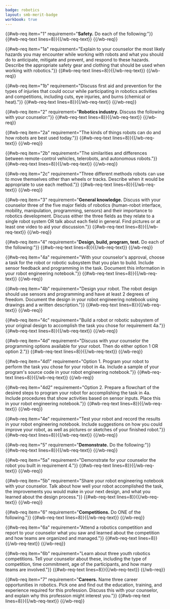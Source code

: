 ```yaml
---
badge: robotics
layout: smb-merit-badge
workbook: true
---
```



{{#wb-req item="1" requirement="**Safety.** Do each of the following:"}}
{{#wb-req-text lines=8}}{{/wb-req-text}}
{{/wb-req}}

{{#wb-req item="1a" requirement="Explain to your counselor the most likely hazards you may encounter while working with robots and what you should do to anticipate, mitigate and prevent, and respond to these hazards. Describe the appropriate safety gear and clothing that should be used when working with robotics."}}
{{#wb-req-text lines=8}}{{/wb-req-text}}
{{/wb-req}}

{{#wb-req item="1b" requirement="Discuss first aid and prevention for the types of injuries that could occur while participating in robotics activities and competitions, including cuts, eye injuries, and burns (chemical or heat)."}}
{{#wb-req-text lines=8}}{{/wb-req-text}}
{{/wb-req}}

{{#wb-req item="2" requirement="**Robotics industry.** Discuss the following with your counselor:"}}
{{#wb-req-text lines=8}}{{/wb-req-text}}
{{/wb-req}}

{{#wb-req item="2a" requirement="The kinds of things robots can do and how robots are best used today."}}
{{#wb-req-text lines=8}}{{/wb-req-text}}
{{/wb-req}}

{{#wb-req item="2b" requirement="The similarities and differences between remote-control vehicles, telerobots, and autonomous robots."}}
{{#wb-req-text lines=8}}{{/wb-req-text}}
{{/wb-req}}

{{#wb-req item="2c" requirement="Three different methods robots can use to move themselves other than wheels or tracks. Describe when it would be appropriate to use each method."}}
{{#wb-req-text lines=8}}{{/wb-req-text}}
{{/wb-req}}

{{#wb-req item="3" requirement="**General knowledge.** Discuss with your counselor three of the five major fields of robotics (human-robot interface, mobility, manipulation, programming, sensors) and their importance to robotics development. Discuss either the three fields as they relate to a single robot system OR talk about each field in general. Find pictures or at least one video to aid your discussion."}}
{{#wb-req-text lines=8}}{{/wb-req-text}}
{{/wb-req}}

{{#wb-req item="4" requirement="**Design, build, program, test.** Do each of the following:"}}
{{#wb-req-text lines=8}}{{/wb-req-text}}
{{/wb-req}}

{{#wb-req item="4a" requirement="With your counselor's approval, choose a task for the robot or robotic subsystem that you plan to build. Include sensor feedback and programming in the task. Document this information in your robot engineering notebook."}}
{{#wb-req-text lines=8}}{{/wb-req-text}}
{{/wb-req}}

{{#wb-req item="4b" requirement="Design your robot. The robot design should use sensors and programming and have at least 2 degrees of freedom. Document the design in your robot engineering notebook using drawings and a written description."}}
{{#wb-req-text lines=8}}{{/wb-req-text}}
{{/wb-req}}

{{#wb-req item="4c" requirement="Build a robot or robotic subsystem of your original design to accomplish the task you chose for requirement 4a."}}
{{#wb-req-text lines=8}}{{/wb-req-text}}
{{/wb-req}}

{{#wb-req item="4d" requirement="Discuss with your counselor the programming options available for your robot. Then do either option 1 OR option 2."}}
{{#wb-req-text lines=8}}{{/wb-req-text}}
{{/wb-req}}

{{#wb-req item="4d1" requirement="Option 1. Program your robot to perform the task you chose for your robot in 4a. Include a sample of your program's source code in your robot engineering notebook."}}
{{#wb-req-text lines=8}}{{/wb-req-text}}
{{/wb-req}}

{{#wb-req item="4d2" requirement="Option 2. Prepare a flowchart of the desired steps to program your robot for accomplishing the task in 4a. Include procedures that show activities based on sensor inputs. Place this in your robot engineering notebook."}}
{{#wb-req-text lines=8}}{{/wb-req-text}}
{{/wb-req}}

{{#wb-req item="4e" requirement="Test your robot and record the results in your robot engineering notebook. Include suggestions on how you could improve your robot, as well as pictures or sketches of your finished robot."}}
{{#wb-req-text lines=8}}{{/wb-req-text}}
{{/wb-req}}

{{#wb-req item="5" requirement="**Demonstrate.** Do the following:"}}
{{#wb-req-text lines=8}}{{/wb-req-text}}
{{/wb-req}}

{{#wb-req item="5a" requirement="Demonstrate for your counselor the robot you built in requirement 4."}}
{{#wb-req-text lines=8}}{{/wb-req-text}}
{{/wb-req}}

{{#wb-req item="5b" requirement="Share your robot engineering notebook with your counselor. Talk about how well your robot accomplished the task, the improvements you would make in your next design, and what you learned about the design process."}}
{{#wb-req-text lines=8}}{{/wb-req-text}}
{{/wb-req}}

{{#wb-req item="6" requirement="**Competitions.** Do ONE of the following."}}
{{#wb-req-text lines=8}}{{/wb-req-text}}
{{/wb-req}}

{{#wb-req item="6a" requirement="Attend a robotics competition and report to your counselor what you saw and learned about the competition and how teams are organized and managed."}}
{{#wb-req-text lines=8}}{{/wb-req-text}}
{{/wb-req}}

{{#wb-req item="6b" requirement="Learn about three youth robotics competitions. Tell your counselor about these, including the type of competition, time commitment, age of the participants, and how many teams are involved."}}
{{#wb-req-text lines=8}}{{/wb-req-text}}
{{/wb-req}}

{{#wb-req item="7" requirement="**Careers.** Name three career opportunities in robotics. Pick one and find out the education, training, and experience required for this profession. Discuss this with your counselor, and explain why this profession might interest you."}}
{{#wb-req-text lines=8}}{{/wb-req-text}}
{{/wb-req}}
